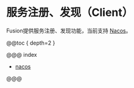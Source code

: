 # 服务注册、发现（Client）

Fusion提供服务注册、发现功能，当前支持 [Nacos](https://nacos.io/zh-cn)。

@@toc { depth=2 }

@@@ index

* [nacos](nacos.md)

@@@


